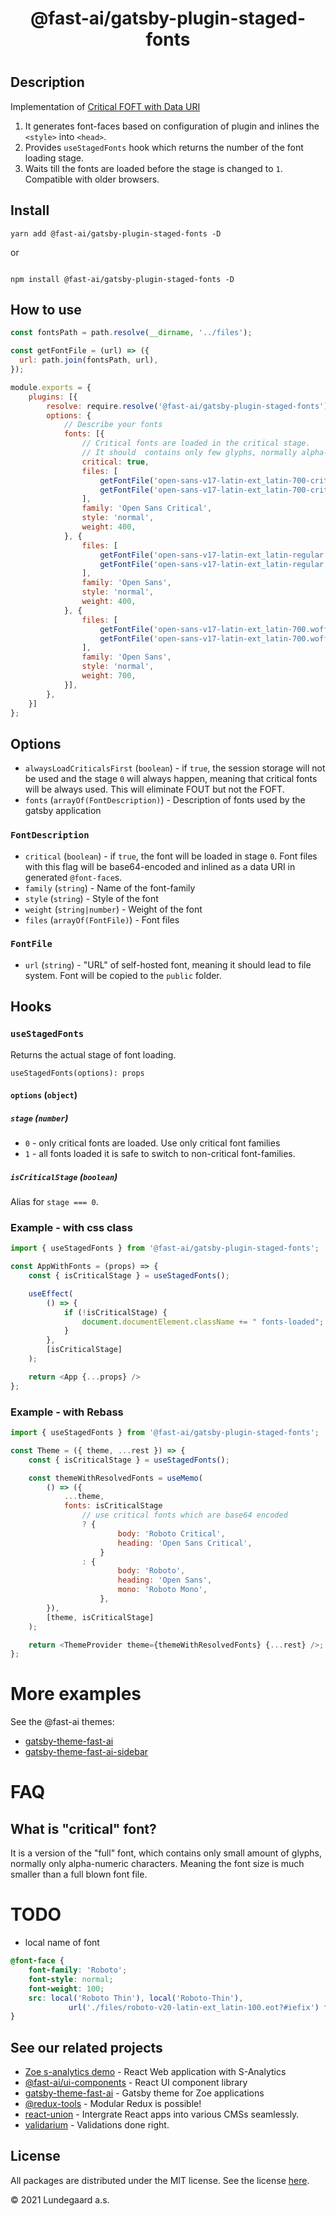 <h1 align="center">@fast-ai/gatsby-plugin-staged-fonts</h1>

#

## Description

Implementation of [Critical FOFT with Data URI](https://www.zachleat.com/web/comprehensive-webfonts/#critical-foft-data-uri)

1. It generates font-faces based on configuration of plugin and inlines the `<style>` into `<head>`.
2. Provides `useStagedFonts` hook which returns the number of the font loading stage.
3. Waits till the fonts are loaded before the stage is changed to `1`. Compatible with older browsers.

## Install

```
yarn add @fast-ai/gatsby-plugin-staged-fonts -D
```

or
```

npm install @fast-ai/gatsby-plugin-staged-fonts -D
```

## How to use

```js
const fontsPath = path.resolve(__dirname, '../files');

const getFontFile = (url) => ({
  url: path.join(fontsPath, url),
});

module.exports = {
	plugins: [{
		resolve: require.resolve('@fast-ai/gatsby-plugin-staged-fonts'),
		options: {
			// Describe your fonts
			fonts: [{
				// Critical fonts are loaded in the critical stage.
				// It should  contains only few glyphs, normally alpha-numeric symbols.
				critical: true,
				files: [
					getFontFile('open-sans-v17-latin-ext_latin-700-critical.woff'),
					getFontFile('open-sans-v17-latin-ext_latin-700-critical.woff2'),
				],
				family: 'Open Sans Critical',
				style: 'normal',
				weight: 400,
			}, {
				files: [
					getFontFile('open-sans-v17-latin-ext_latin-regular.woff'),
					getFontFile('open-sans-v17-latin-ext_latin-regular.woff2'),
				],
				family: 'Open Sans',
				style: 'normal',
				weight: 400,
			}, {
				files: [
					getFontFile('open-sans-v17-latin-ext_latin-700.woff'),
					getFontFile('open-sans-v17-latin-ext_latin-700.woff2'),
				],
				family: 'Open Sans',
				style: 'normal',
				weight: 700,
			}],
		},
	}]
};
```

## Options

- `alwaysLoadCriticalsFirst` (`boolean`) - if `true`, the session storage will not be used and the stage `0` will always happen, meaning that  critical fonts will be always used. This will eliminate FOUT but not the FOFT.
- `fonts` (`arrayOf(FontDescription)`) - Description of fonts used by the gatsby application

### `FontDescription`

- `critical` (`boolean`) - if `true`, the font will be loaded in stage `0`. Font files with this flag will be base64-encoded and inlined as a data URI in generated `@font-face`s.
- `family` (`string`) - Name of the font-family
- `style` (`string`) - Style of the font
- `weight` (`string|number`) - Weight of the font
- `files` (`arrayOf(FontFile)`) - Font files

### `FontFile`

- `url` (`string`) - "URL" of self-hosted font, meaning it should lead to file system. Font will be copied to the `public` folder.

## Hooks

### `useStagedFonts`
Returns the actual stage of font loading.

`useStagedFonts(options): props`

#### `options` (`object`)

##### `stage` (`number`)
- `0` - only critical fonts are loaded. Use only critical font families
- `1` - all fonts loaded it is safe to switch to non-critical font-families.

##### `isCriticalStage` (`boolean`)
Alias for `stage === 0`.

### Example - with css class
```js
import { useStagedFonts } from '@fast-ai/gatsby-plugin-staged-fonts';

const AppWithFonts = (props) => {
	const { isCriticalStage } = useStagedFonts();

	useEffect(
		() => {
			if (!isCriticalStage) {
				document.documentElement.className += " fonts-loaded";
			}
		},
		[isCriticalStage]
	);

	return <App {...props} />
};
```

### Example - with Rebass
```js
import { useStagedFonts } from '@fast-ai/gatsby-plugin-staged-fonts';

const Theme = ({ theme, ...rest }) => {
	const { isCriticalStage } = useStagedFonts();

	const themeWithResolvedFonts = useMemo(
		() => ({
			...theme,
			fonts: isCriticalStage
				// use critical fonts which are base64 encoded
				? {
						body: 'Roboto Critical',
						heading: 'Open Sans Critical',
					}
				: {
						body: 'Roboto',
						heading: 'Open Sans',
						mono: 'Roboto Mono',
					},
		}),
		[theme, isCriticalStage]
	);

	return <ThemeProvider theme={themeWithResolvedFonts} {...rest} />;
};
```
# More examples

See the @fast-ai themes:
- [gatsby-theme-fast-ai](https://github.com/lundegaard/gatsby-theme-fast-ai/tree/master/packages/gatsby-theme-fast-ai)
- [gatsby-theme-fast-ai-sidebar](https://github.com/lundegaard/gatsby-theme-fast-ai/tree/master/packages/gatsby-theme-fast-ai-sidebar)

# FAQ

## What is "critical" font?
It is a version of the "full" font, which contains only small amount of glyphs,
normally only alpha-numeric characters.
Meaning the font size is much smaller than a full blown font file.


# TODO

- local name of font

```css
@font-face {
	font-family: 'Roboto';
	font-style: normal;
	font-weight: 100;
	src: local('Roboto Thin'), local('Roboto-Thin'),
			 url('./files/roboto-v20-latin-ext_latin-100.eot?#iefix') format('embedded-opentype');
}
```

## See our related projects

- [Zoe s-analytics demo](https://github.com/lundegaard/fast-ai-zoe-demo) - React Web application with S-Analytics
- [@fast-ai/ui-components](https://github.com/lundegaard/gatsby-theme-fast-ai/tree/master/packages/ui-components) - React UI component library
- [gatsby-theme-fast-ai](https://github.com/lundegaard/gatsby-theme-fast-ai) - Gatsby theme for Zoe applications
- [@redux-tools](https://github.com/lundegaard/redux-tools) - Modular Redux is possible!
- [react-union](https://github.com/lundegaard/react-union) - Intergrate React apps into various CMSs seamlessly.
- [validarium](https://github.com/lundegaard/validarium) - Validations done right.

## License

All packages are distributed under the MIT license. See the license [here](https://github.com/lundegaard/gatsby-theme-fast-ai/blob/master/LICENSE).

© 2021 Lundegaard a.s.
